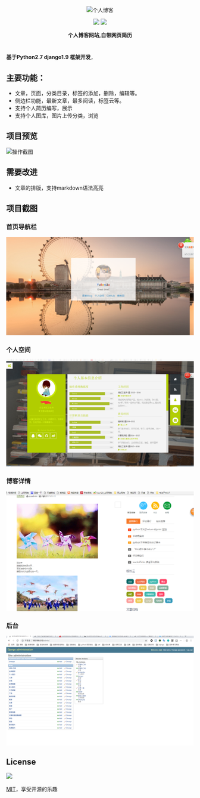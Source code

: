 <div align="center">
  <img width="360" src="assets/images/desc1.png" alt="个人博客" />
  <br>

  <a href="javascript:;"><img src="https://img.shields.io/badge/Python-brightgreen.svg" /></a>
  <a href="https://opensource.org/licenses/mit-license.php"><img src="https://img.shields.io/badge/license-MIT-blue.svg" /></a>

  <p><strong>个人博客网站,自带网页简历</strong></p>
  <h1></h1>
</div>

**基于Python2.7 django1.9 框架开发**，

## 主要功能：
- 文章，页面，分类目录，标签的添加，删除，编辑等。
- 侧边栏功能，最新文章，最多阅读，标签云等。
- 支持个人简历编写，展示
- 支持个人图库，图片上传分类，浏览



## 项目预览
![操作截图](./static/images/test.gif)





## 需要改进
* 文章的排版，支持markdown语法高亮


## 项目截图

### 首页导航栏
![首页](./static/images/1.jpg)
### 个人空间
![个人空间](./static/images/3.jpg)
###  博客详情
![博客](./static/images/2.jpg)

### 后台
![后台](./static/images/desc8.png)



## License
[![](https://img.shields.io/badge/license-MIT-blue.svg)](https://opensource.org/licenses/mit-license.php) 

[MIT](https://opensource.org/licenses/MIT)，享受开源的乐趣

